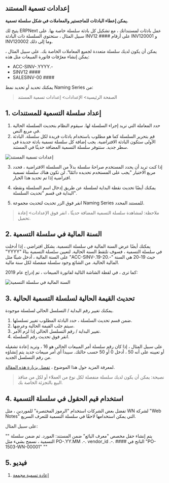 ## إعدادات تسمية المستند

**يمكن إعطاء البادئات للماجستير والمعاملات في شكل سلسلة تسمية.**

يتيح لك ERPNext عمل بادئات لمستنداتك ، مع تشكيل كل بادئة سلسلة خاصة بها. على سبيل المثال ، ستحتوي السلسلة ذات البادئة INV12 #### على أرقام INV120001 و INV120002 وما إلى ذلك.

يمكن أن يكون لديك سلسلة متعددة لجميع المعاملات الخاصة بك. على سبيل المثال ، يمكن إنشاء معرّفات فاتورة المبيعات مثل هذه:

* ACC-SINV-.YYYY.-
* SINV12 ####
* SALESINV-00 ####

يمكنك تحديد أو تحديد نمط Naming Series من:

> الصفحة الرئيسية> الإعدادات> إعدادات تسمية المستند

## 1. إعداد سلسلة التسمية للمستندات

1. حدد المعاملة التي تريد إجراء السلسلة لها. سيقوم النظام بتحديث السلسلة الحالية في مربع النص.
2. قم بتحرير السلسلة كما هو مطلوب باستخدام بادئات فريدة لكل سلسلة. البادئة الأولى ستكون البادئة الافتراضية. يجب إضافة كل سلسلة تسمية بادئة جديدة في سطر جديد. ستتوفر سلسلة التسمية المضافة حديثًا في المستند.

![إعدادات تسمية المستند](https://docs.erpnext.com/files/document_naming_settings.gif)

3. إذا كنت تريد أن يحدد المستخدم صراحةً سلسلة بدلاً من السلسلة الافتراضية ، فحدد مربع الاختيار "يجب على المستخدم تحديده دائمًا". لن تكون هناك سلسلة تسمية افتراضية إذا تم تحديد هذا الخيار.
    
4. يمكنك أيضًا تحديث نقطة البداية لسلسلة عن طريق إدخال اسم السلسلة ونقطة البداية في قسم "تحديث السلسلة".
    
5. انقر فوق الزر تحديث لتحديث مجموعة Naming Series للمستند المحدد.
    

> ملاحظة: لمشاهدة سلسلة التسمية المضافة حديثًا ، انقر فوق الإعدادات> إعادة تحميل.

## 2. السنة المالية في سلسلة التسمية

يمكنك أيضًا عرض السنة المالية في سلسلة التسمية. بشكل افتراضي ، إذا أدخلت "YYYY" في سلسلة التسمية ، فسوف تلتقط السنة الحالية. لتعيين سلسلة التسمية بناءً على السنة المالية ، أدخل شيئًا مثل "ACC-SINV-.19-20.-" حيث 19-20 هي السنة المالية الحالية. من الشائع وجود سلسلة منفصلة لكل سنة مالية.

كما ترى ، في لقطة الشاشة التالية لفاتورة المبيعات ، تم إدراج عام 2019:

![السنة المالية في سلسلة التسمية](https://docs.erpnext.com/files/year-naming-series.png)

## 3. تحديث القيمة الحالية لسلسلة التسمية الحالية

يمكنك تغيير رقم البداية / التسلسل الحالي لسلسلة موجودة.

1. ضمن قسم تحديث السلسلة ، حدد البادئة المطلوب تغيير تسلسلها.
2. سيتم جلب القيمة الحالية وعرضها.
3. تغيير البداية / رقم التسلسل الحالي إذا لزم الأمر.
4. انقر فوق تحديث رقم السلسلة.

على سبيل المثال ، إذا كان رقم سلسلة أمر المبيعات الحالي هو 16 ، وتريد إعادة تشغيله أو تعيينه على أنه 50 ، أدخل 0 أو 50 حسب حالتك. سيبدأ أي أمر مبيعات جديد يتم إنشاؤه من رقم التسلسل الجديد.

لمعرفة المزيد حول هذا الموضوع ، [تفضل بزيارة هذه المقالة](https://docs.erpnext.com/docs/v13/user/manual/en/setting-up/articles/naming-series-current-value).

> نصيحة: يمكن أن يكون لديك سلسلة منفصلة لكل نوع من العملاء أو لكل من منافذ البيع بالتجزئة الخاصة بك.

## 4. استخدام قيم الحقول في سلسلة التسمية

تفضل بعض الشركات استخدام "الرموز المختصرة" للموردين ، مثل WN لشركة "Web Notes" التي يمكن استخدامها لاحقًا في سلسلة التسمية للتعرف السريع.

على سبيل المثال:

""
يتم إنشاء حقل مخصص "معرف البائع" ضمن المستند: المورد.
ثم ضمن سلسلة التسمية ، نسمح بشيء مثل
    PO-.YY.MM .-. vendor_id .-. ####
    الناتج في "PO-1503-WN-00001"
""

## 5. فيديو

1. [إعادة تسمية مجمعة](https://docs.erpnext.com/docs/v13/user/manual/en/setting-up/settings/bulk-rename)